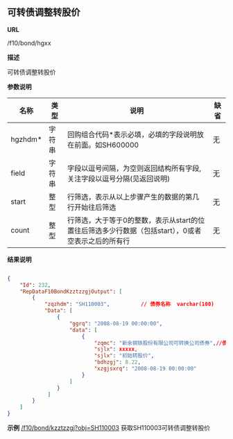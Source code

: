 
## 可转债调整转股价    

**URL**

/f10/bond/hgxx

**描述**

可转债调整转股价    

**参数说明**

|名称|类型|说明|缺省|
| -------- | -------- | -------- | -------- |
|hgzhdm\*|字符串|回购组合代码\*表示必填，必填的字段说明放在前面。如SH600000|无|
|field|字符串|字段以逗号间隔，为空则返回结构所有字段,关注字段以逗号分隔(见返回说明)|无|
|start|整型|行筛选，表示从以上步骤产生的数据的第几行开始往后筛选|无|
|count|整型|行筛选，大于等于0的整数，表示从start的位置往后筛选多少行数据（包括start），0或者空表示之后的所有行|无|


**结果说明**

```json

{
	"Id": 232,
    "RepDataF10BondKzztzzgjOutput": [
        {
            "zqzhdm": "SH110003",          // 债券名称  varchar(100)  
            "Data": [
                {
                    "ggrq": "2008-08-19 00:00:00",
                    "data": [
                        {
                            "zqmc": "新余钢铁股份有限公司可转换公司债券",//债券名称  varchar(100)    
							"sjlx": xxxxx,  							//事件类型  varchar(10)     
                            "sjlx": "初始转股价",            			// 变动前转股价  numeric(19,2) 
                            "bdhzgj": 8.22,             				// 变动后转股价  numeric(19,2) 
                            "xzgjsxrq": "2008-08-19 00:00:00"  			// 新转股价生效日期  datetime    
                        }
                    ]
                }
             ]
        }
	]
}
```

**示例**
[/f10/bond/kzztzzgj?obj=SH110003]($APIHOST$/f10/bond/kzztzzgj?obj=SH110003)
获取SH110003可转债调整转股价  
